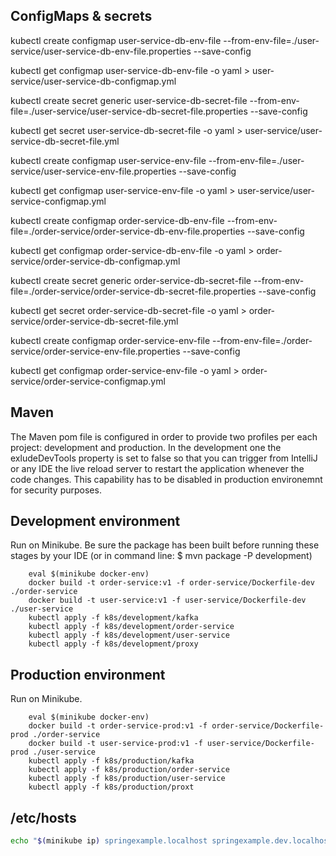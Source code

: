 

## ConfigMaps \& secrets

kubectl create configmap user-service-db-env-file --from-env-file=./user-service/user-service-db-env-file.properties --save-config

kubectl get configmap user-service-db-env-file -o yaml > user-service/user-service-db-configmap.yml

kubectl create secret generic user-service-db-secret-file --from-env-file=./user-service/user-service-db-secret-file.properties --save-config

kubectl get secret user-service-db-secret-file -o yaml > user-service/user-service-db-secret-file.yml

kubectl create configmap user-service-env-file --from-env-file=./user-service/user-service-env-file.properties --save-config

kubectl get configmap user-service-env-file -o yaml > user-service/user-service-configmap.yml

kubectl create configmap order-service-db-env-file --from-env-file=./order-service/order-service-db-env-file.properties --save-config

kubectl get configmap order-service-db-env-file -o yaml > order-service/order-service-db-configmap.yml

kubectl create secret generic order-service-db-secret-file --from-env-file=./order-service/order-service-db-secret-file.properties --save-config

kubectl get secret order-service-db-secret-file -o yaml > order-service/order-service-db-secret-file.yml

kubectl create configmap order-service-env-file --from-env-file=./order-service/order-service-env-file.properties --save-config

kubectl get configmap order-service-env-file -o yaml > order-service/order-service-configmap.yml 

## Maven

The Maven pom file is configured in order to provide two profiles per each project: development and production. In the development one the exludeDevTools property is set to false so that you can trigger from IntelliJ or any IDE the live reload server to restart the application whenever the code changes.
This capability has to be disabled in production environemnt for security purposes.

## Development environment

Run on Minikube.
Be sure the package has been built before running these stages by your IDE (or in command line: $ mvn package -P development)
```
    eval $(minikube docker-env)
    docker build -t order-service:v1 -f order-service/Dockerfile-dev ./order-service
    docker build -t user-service:v1 -f user-service/Dockerfile-dev ./user-service
    kubectl apply -f k8s/development/kafka
    kubectl apply -f k8s/development/order-service
    kubectl apply -f k8s/development/user-service
    kubectl apply -f k8s/development/proxy
```

## Production environment

Run on Minikube.

```
    eval $(minikube docker-env)
    docker build -t order-service-prod:v1 -f order-service/Dockerfile-prod ./order-service
    docker build -t user-service-prod:v1 -f user-service/Dockerfile-prod ./user-service
    kubectl apply -f k8s/production/kafka
    kubectl apply -f k8s/production/order-service
    kubectl apply -f k8s/production/user-service
    kubectl apply -f k8s/production/proxt
```

## /etc/hosts

```sh
echo "$(minikube ip) springexample.localhost springexample.dev.localhost" | sudo tee -a /etc/hosts
```
